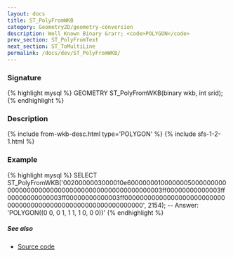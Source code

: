 ```yaml
---
layout: docs
title: ST_PolyFromWKB
category: Geometry2D/geometry-conversion
description: Well Known Binary &rarr; <code>POLYGON</code>
prev_section: ST_PolyFromText
next_section: ST_ToMultiLine
permalink: /docs/dev/ST_PolyFromWKB/
---
```


### Signature

{% highlight mysql %}
GEOMETRY ST_PolyFromWKB(binary wkb, int srid);
{% endhighlight %}

### Description

{% include from-wkb-desc.html type='POLYGON' %}
{% include sfs-1-2-1.html %}

### Example

{% highlight mysql %}
SELECT ST_PolyFromWKB('0020000003000010e600000001000000050000000000000000000000000000000000000000000000003ff00000000000003ff00000000000003ff00000000000003ff0000000000000000000000000000000000000000000000000000000000000', 2154);
-- Answer:  'POLYGON((0 0, 0 1, 1 1, 1 0, 0 0))'
{% endhighlight %}

##### See also

* <a href="https://github.com/irstv/H2GIS/blob/master/h2spatial/src/main/java/org/h2gis/h2spatial/internal/function/spatial/convert/ST_PolyFromWKB.java" target="_blank">Source code</a>
